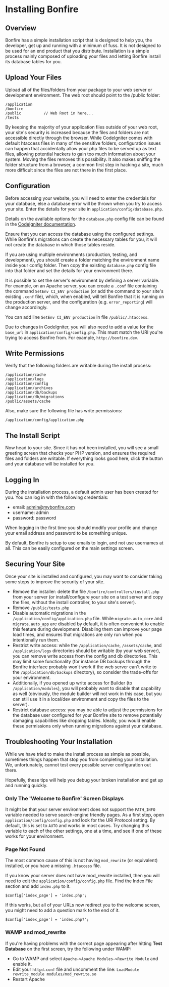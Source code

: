 # Installing Bonfire

## Overview
Bonfire has a simple installation script that is designed to help you, the developer, get up and running with a minimum of fuss. It is not designed to be used for an end product that you distribute. Installation is a simple process mainly composed of uploading your files and letting Bonfire install its database tables for you.

## Upload Your Files

Upload all of the files/folders from your package to your web server or development environment. The web root should point to the /public folder:

    /application
    /bonfire
    /public          // Web Root in here...
    /tests

By keeping the majority of your application files outside of your web root, your site's security is increased because the files and folders are not accessible directly through the browser. While CodeIgniter comes with default htaccess files in many of the sensitive folders, configuration issues can happen that accidentally allow your php files to be served up as text files, allowing potential hackers to gain too much information about your system. Moving the files removes this possibility. It also makes sniffing the folder structure from a browser, a common first step in hacking a site, much more difficult since the files are not there in the first place.

## Configuration

Before accessing your website, you will need to enter the credentials for your database, else a database error will be thrown when you try to access your site. Enter the details for your site in `application/config/database.php`.

Details on the available options for the `database.php` config file can be found in the [CodeIgniter documentation](http://www.codeigniter.com/user_guide/database/configuration.html).

Ensure that you can access the database using the configured settings. While Bonfire's migrations can create the necessary tables for you, it will not create the database in which those tables reside.

If you are using multiple environments (production, testing, and development), you should create a folder matching the environment name inside your config folder. Then copy the existing `database.php` config file into that folder and set the details for your environment there.

It is possible to set the server's environment by defining a server variable. For example, on an Apache server, you can create a `.conf` file containing the command `SetEnv CI_ENV production` (or add the command to your site's existing `.conf` file), which, when enabled, will tell Bonfire that it is running on the production server, and the configuration (e.g. `error_reporting`) will change accordingly.

You can add line  `SetEnv CI_ENV production` in file `/public/.htaccess`.

Due to changes in CodeIgniter, you will also need to add a value for the `base_url` in `application/config/config.php`. This must match the URI you're trying to access Bonfire from. For example, `http://bonfire.dev`.


## Write Permissions

Verify that the following folders are writable during the install process:

    /application/cache
    /application/logs
    /application/config
    /application/archives
    /application/db/backups
    /application/db/migrations
    /public/assets/cache

Also, make sure the following file has write permissions:

    /application/config/application.php



## The Install Script

Now head to your site. Since it has not been installed, you will see a small greeting screen that checks your PHP version, and ensures the required files and folders are writable. If everything looks good here, click the button and your database will be installed for you.

## Logging In

During the installation process, a default admin user has been created for you. You can log in with the following credentials:

* email: admin@mybonfire.com
* username: admin
* password: password

When logging in the first time you should modify your profile and change your email address and password to be something unique.

By default, Bonfire is setup to use emails to login, and not use usernames at all. This can be easily configured on the main settings screen.


## Securing Your Site

Once your site is installed and configured, you may want to consider taking some steps to improve the security of your site.

* Remove the installer: delete the file `/bonfire/controllers/install.php` from your server (or install/configure your site on a test server and copy the files, without the install controller, to your site's server).
* Remove `/public/tests.php`
* Disable automatic migrations in the `/application/config/application.php` file. While `migrate.auto_core` and `migrate.auto_app` are disabled by default, it is often convenient to enable this feature during development. Disabling them can improve your page load times, and ensures that migrations are only run when you intentionally run them.
* Restrict write access: while the `/application/cache`, `/assets/cache`, and `/application/logs` directories should be writable (by your web server), you can remove write access from the config and db directories. This may limit some functionality (for instance DB backups through the Bonfire interface probably won't work if the web server can't write to the `/application/db/backups` directory), so consider the trade-offs for your environment.
* Additionally, if you opened up write access for Builder (to `/application/modules`), you will probably want to disable that capability as well (obviously, the module builder will not work in this case, but you can still use it in a local/dev environment and copy the files to the server).
* Restrict database access: you may be able to adjust the permissions for the database user configured for your Bonfire site to remove potentially damaging capabilities like dropping tables. Ideally, you would enable these permissions only when running migrations against your database.

## Troubleshooting Your Installation

While we have tried to make the install process as simple as possible, sometimes things happen that stop you from completing your installation. We, unfortunately, cannot test every possible server configuration out there.

Hopefully, these tips will help you debug your broken installation and get up and running quickly.

### Only The 'Welcome to Bonfire' Screen Displays

It might be that your server environment does not support the `PATH_INFO` variable needed to serve search-engine friendly pages. As a first step, open `application/config/config.php` and look for the URI Protocol setting. By default, this is set to `AUTO` and works in most cases. Try changing this variable to each of the other settings, one at a time, and see if one of these works for your environment.

### Page Not Found

The most common cause of this is not having `mod_rewrite` (or equivalent) installed, or you have a missing `.htaccess` file.

If you know your server does not have mod_rewrite installed, then you will need to edit the `application/config/config.php` file. Find the Index File section and add `index.php` to it.

    $config['index_page'] = 'index.php';

If this works, but all of your URLs now redirect you to the welcome screen, you might need to add a question mark to the end of it.

    $config['index_page'] = 'index.php?';

### WAMP and mod_rewrite

If you're having problems with the correct page appearing after hitting **Test Database** on the first screen, try the following under WAMP:

- Go to WAMP and select `Apache->Apache Modules->Rewrite Module` and enable it.
- Edit your `httpd.conf` file and uncomment the line: `LoadModule rewrite_module modules/mod_rewrite.so`
- Restart Apache
